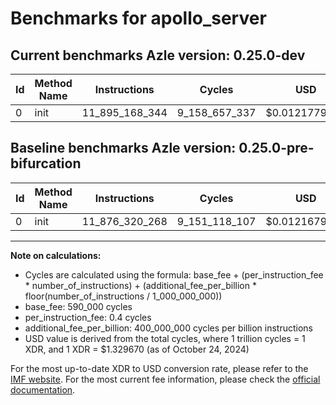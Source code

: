 # Benchmarks for apollo_server

## Current benchmarks Azle version: 0.25.0-dev

| Id  | Method Name | Instructions   | Cycles        | USD           | USD/Million Calls | Change                               |
| --- | ----------- | -------------- | ------------- | ------------- | ----------------- | ------------------------------------ |
| 0   | init        | 11_895_168_344 | 9_158_657_337 | $0.0121779919 | $12_177.99        | <font color="red">+18_848_076</font> |

## Baseline benchmarks Azle version: 0.25.0-pre-bifurcation

| Id  | Method Name | Instructions   | Cycles        | USD           | USD/Million Calls |
| --- | ----------- | -------------- | ------------- | ------------- | ----------------- |
| 0   | init        | 11_876_320_268 | 9_151_118_107 | $0.0121679672 | $12_167.96        |

---

**Note on calculations:**

-   Cycles are calculated using the formula: base_fee + (per_instruction_fee \* number_of_instructions) + (additional_fee_per_billion \* floor(number_of_instructions / 1_000_000_000))
-   base_fee: 590_000 cycles
-   per_instruction_fee: 0.4 cycles
-   additional_fee_per_billion: 400_000_000 cycles per billion instructions
-   USD value is derived from the total cycles, where 1 trillion cycles = 1 XDR, and 1 XDR = $1.329670 (as of October 24, 2024)

For the most up-to-date XDR to USD conversion rate, please refer to the [IMF website](https://www.imf.org/external/np/fin/data/rms_sdrv.aspx).
For the most current fee information, please check the [official documentation](https://internetcomputer.org/docs/current/developer-docs/gas-cost#execution).
